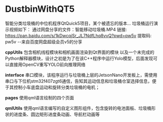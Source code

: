 # DustbinWithQT5

智能分类垃圾桶的中位机程序QtQuick5项目，某个被遗忘的版本...
垃圾桶运行演示视频如下：
通过网盘分享的文件：智能移动垃圾桶.MP4
链接: https://pan.baidu.com/s/1kDwcqjSr_JL7NdfLhq8vvQ?pwd=pw5v 提取码: pw5v 
--来自百度网盘超级会员v5的分享

**cppUtils**
包含相机线程模块和相机画面渲染到Qt界面的模块
以及一个未完成的Python解释器模块，设计之初是为了在该C++程序中运行Yolo模型，后面发现可以直接用OpenCV重写YOLO前向推理网络

**interface**
串口模块，该程序运行与垃圾桶上层的JetsonNano开发板上，需使用串口与下位机stm32f407zgt6通信，告知其运动信息和垃圾桶仓室选择信息，便于其控制小车底盘运动和旋转分类垃圾桶的电机；

**pages**
使用qml语言绘制的四个页面

**qmlUtils**
使用qml语言编写的自定义图形组件，包含旋转的电池面板、垃圾桶形状的进度条、圆边矩形进度条动画、导航栏动画等
